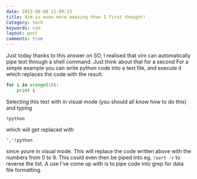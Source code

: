 ```yaml
---
date: 2012-06-08 11:09:23
title: Vim is even more amazing than I first thought!
Category: tech
keywords: vim
layout: post
comments: true
---
```




Just today thanks to this answer on SO, I realised that vim can automatically pipe text through a shell command.
Just think about that for a second
For a simple example you can write python code into a text file, and execute it which replaces the code with the result.

```python
for i in xrange(10):
    print i
```

Selecting this text with in visual mode (you should all know how to do this) and typing

```
!python
```

which will get replaced with

```
','!python
```

since youre in visual mode. This will replace the code written above with the numbers from 0 to 9.
This could even then be piped into eg. `!sort -r` to reverse the list.
A use I've come up with is to pipe code into grep for data file formatting.
